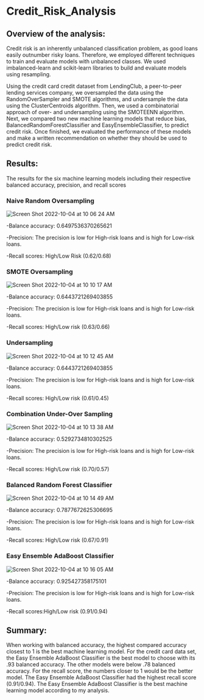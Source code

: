 # Credit_Risk_Analysis
## Overview of the analysis: 
Credit risk is an inherently unbalanced classification problem, as good loans easily outnumber risky loans. Therefore, we employed different techniques to train and evaluate models with unbalanced classes. We used imbalanced-learn and scikit-learn libraries to build and evaluate models using resampling.

Using the credit card credit dataset from LendingClub, a peer-to-peer lending services company, we oversampled the data using the RandomOverSampler and SMOTE algorithms, and undersample the data using the ClusterCentroids algorithm. Then, we used a combinatorial approach of over- and undersampling using the SMOTEENN algorithm. Next, we compared two new machine learning models that reduce bias, BalancedRandomForestClassifier and EasyEnsembleClassifier, to predict credit risk. Once finished, we evaluated the performance of these models and make a written recommendation on whether they should be used to predict credit risk.

## Results: 
The results for the six machine learning models including their respective balanced accuracy, precision, and recall scores

### Naive Random Oversampling
![Screen Shot 2022-10-04 at 10 06 24 AM](https://user-images.githubusercontent.com/107209737/193882412-b7b841fa-aac5-4900-a03e-8b1de5b08138.png)

-Balance accuracy: 0.6497536370265621

-Precision: The precision is low for High-risk loans and is high for Low-risk loans.

-Recall scores: High/Low Risk (0.62/0.68)

### SMOTE Oversampling
![Screen Shot 2022-10-04 at 10 10 17 AM](https://user-images.githubusercontent.com/107209737/193883055-b3361033-be82-4391-80c8-c2f3ac62b6fb.png)

-Balance accuracy: 0.6443721269403855

-Precision: The precision is low for High-risk loans and is high for Low-risk loans.

-Recall scores: High/Low risk (0.63/0.66)

### Undersampling
![Screen Shot 2022-10-04 at 10 12 45 AM](https://user-images.githubusercontent.com/107209737/193883439-9bebdccd-5afb-443e-a84d-48cf3619f918.png)

-Balance accuracy: 0.6443721269403855

-Precision: The precision is low for High-risk loans and is high for Low-risk loans.

-Recall scores: High/Low risk (0.61/0.45)

### Combination Under-Over Sampling
![Screen Shot 2022-10-04 at 10 13 38 AM](https://user-images.githubusercontent.com/107209737/193883580-944e9b91-83b6-4b46-9b93-be375e7089e3.png)

-Balance accuracy: 0.5292734810302525

-Precision: The precision is low for High-risk loans and is high for Low-risk loans.

-Recall scores: High/Low risk (0.70/0.57)

### Balanced Random Forest Classifier
![Screen Shot 2022-10-04 at 10 14 49 AM](https://user-images.githubusercontent.com/107209737/193883771-4f54f1bc-f11b-46b0-a57c-bdfce2928633.png)

-Balance accuracy: 0.7877672625306695

-Precision: The precision is low for High-risk loans and is high for Low-risk loans.

-Recall scores: High/Low risk (0.67/0.91)

### Easy Ensemble AdaBoost Classifier
![Screen Shot 2022-10-04 at 10 16 05 AM](https://user-images.githubusercontent.com/107209737/193883993-71490f9e-602e-4e1e-87f8-354f4983c497.png)

-Balance accuracy: 0.925427358175101

-Precision: The precision is low for High-risk loans and is high for Low-risk loans.

-Recall scores:High/Low risk (0.91/0.94)

## Summary: 
When working with balanced accuracy, the highest compared accuracy closest to 1 is the best machine learning model. For the credit card data set, the Easy Ensemble AdaBoost Classifier is the best model to choose with its .93 balanced accuracy. The other models were below .78 balanced accuracy. For the recall score, the numbers closer to 1 would be the better model. The Easy Ensemble AdaBoost Classifier had the highest recall score (0.91/0.94). The Easy Ensemble AdaBoost Classifier is the best machine learning model according to my analysis.
